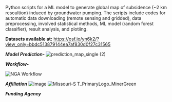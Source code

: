 Python scripts for a ML model to generate global map of subsidence (~2 km resoultion) induced by groundwater pumping. The scripts include codes for automatic data downloading (remote sensing and gridded), data preprocessing, involved statistical methods, ML model (random forest classifier), result analysis, and plotiing.

**Datasets available at:** https://osf.io/yn6k2/?view_only=bbdc513879144ea7af830d0f27c31565

_**Model Prediction-**_
![prediction_map_single (2)](https://user-images.githubusercontent.com/77580408/201692366-5145fbfa-b61c-4b34-9502-8365e9bd7657.jpg)




_**Workflow-**_

![NGA Workflow](https://user-images.githubusercontent.com/77580408/195906436-0249ad09-1c7e-4f0c-966d-5b2d5fbd87eb.png)


_**Affiliation**_
![image](https://user-images.githubusercontent.com/77580408/216176949-71a889cd-8926-4c19-8cd4-cece55303931.png) 
![Missouri-S T_PrimaryLogo_MinerGreen](https://user-images.githubusercontent.com/77580408/216177156-66d191fb-6c7a-4e84-ba1b-4291767864bb.png)

_**Funding Agency**_

